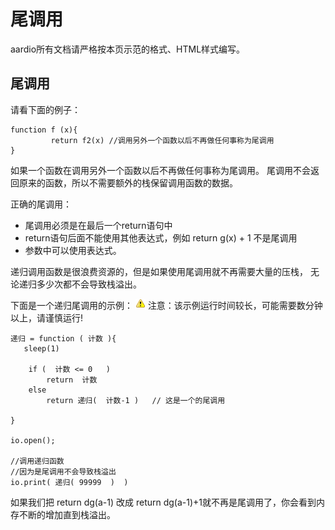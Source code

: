 # 尾调用

aardio所有文档请严格按本页示范的格式、HTML样式编写。

## 尾调用

请看下面的例子：

``` aau
function f (x){
         return f2(x) //调用另外一个函数以后不再做任何事称为尾调用
}
```

如果一个函数在调用另外一个函数以后不再做任何事称为尾调用。
尾调用不会返回原来的函数，所以不需要额外的栈保留调用函数的数据。

正确的尾调用：

* 尾调用必须是在最后一个return语句中
* return语句后面不能使用其他表达式，例如 return g(x) + 1 不是尾调用
* 参数中可以使用表达式。

递归调用函数是很浪费资源的，但是如果使用尾调用就不再需要大量的压栈，
无论递归多少次都不会导致栈溢出。

下面是一个递归尾调用的示例：
![](../../icon/warning.gif) 注意：该示例运行时间较长，可能需要数分钟以上，请谨慎运行!

``` aau
递归 = function ( 计数 ){
   sleep(1)

	if (  计数 <= 0   )
		return  计数
	else
		return 递归(  计数-1 )   // 这是一个的尾调用

}

io.open();

//调用递归函数
//因为是尾调用不会导致栈溢出
io.print( 递归( 99999  )  )
```

如果我们把 return dg(a-1) 改成 return dg(a-1)+1就不再是尾调用了，你会看到内存不断的增加直到栈溢出。
